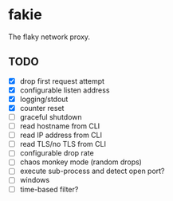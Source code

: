 # fakie

The flaky network proxy.

## TODO

- [x] drop first request attempt
- [x] configurable listen address
- [x] logging/stdout
- [x] counter reset
- [ ] graceful shutdown
- [ ] read hostname from CLI
- [ ] read IP address from CLI
- [ ] read TLS/no TLS from CLI
- [ ] configurable drop rate
- [ ] chaos monkey mode (random drops)
- [ ] execute sub-process and detect open port?
- [ ] windows
- [ ] time-based filter?
